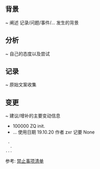 
## 背景
~ 阐述 记录/问题/事件/... 发生的背景

## 分析
~ 自己的态度以及尝试

## 记录
~ 原始文案收集

## 变更
~ 建议/增补的主要变动信息

- 100000 ZQ init.
- ... 使用日期 19.10.20 作者 zxr 记要 None 



```
 .
  .
...
```
参考: [禁止事项清单](https://github.com/GC4WP/common/wiki/HbNotDoIt)

